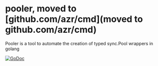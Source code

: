 # pooler, moved to [github.com/azr/cmd](moved to github.com/azr/cmd)
Pooler is a tool to automate the creation of typed sync.Pool wrappers in golang

[![GoDoc](https://godoc.org/github.com/azr/pooler?status.png)](https://godoc.org/github.com/azr/pooler)
